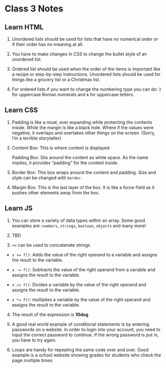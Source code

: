 # Class 3 Notes

## Learn HTML

1. Unordered lists should be used for lists that have no numerical order or if their order has no meaning at all. 

2. You have to make changes in CSS to change the bullet style of an unordered list.

3. Ordered list should be used when the order of the items is important like a recipe or step-by-step instructions. Unordered lists should be used for things like a grocery list or a Christmas list.

4. For ordered lists if you want to change the numbering type you can do: `I` for uppercase Roman numerals and `A` for uppercase letters.

## Learn CSS

1. Padding is like a moat, ever expanding while protecting the contents inside. While the margin is like a black hole. Where if the values were negative, it overlaps and overtakes other things on the screen. (Sorry, I’m a terrible storyteller)

2. Content Box: This is where content is displayed

    Padding Box: Sits around the content as white space. As the name implies, it provides “padding” for the content inside.

3. Border Box: This box wraps around the content and padding. Size and style can be changed with `border`.

4. Margin Box: This is the last layer of the box. It is like a force-field as it pushes other elements away from the box. 

## Learn JS

1. You can store a variety of data types within an array. Some good examples are: `numbers`, `strings`, `boolean`, `objects` and many more!

2. TBD

4. `+=` can be used to concatenate strings

  - `x += f()`: Adds the value of the right operand to a variable and assigns the result to the variable.

  - `x -= f()`: Subtracts the value of the right operand from a variable and assigns the result to the variable. 

  - `x /= f()`: Divides a variable by the value of the right operand and assigns the result to the variable. 

  - `x *= f()`: multiplies a variable by the value of the right operand and assigns the result to the variable. 

4. The result of the expression is **10dog**

5. A good real world example of conditional statements is by entering passwords on a website. In order to login into your account, you need to input the correct password to continue. If the wrong password is put in, you have to try again.  

6. Loops are handy for repeating the same code over and over. Good example is a school website showing grades for students who check the page multiple times.